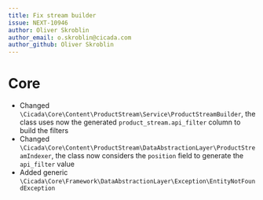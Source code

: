 ```yaml
---
title: Fix stream builder
issue: NEXT-10946
author: Oliver Skroblin
author_email: o.skroblin@cicada.com 
author_github: Oliver Skroblin
---
```

# Core
* Changed `\Cicada\Core\Content\ProductStream\Service\ProductStreamBuilder`, the class uses now the generated `product_stream.api_filter` column to build the filters
* Changed `\Cicada\Core\Content\ProductStream\DataAbstractionLayer\ProductStreamIndexer`, the class now considers the `position` field to generate the `api_filter` value
* Added generic `\Cicada\Core\Framework\DataAbstractionLayer\Exception\EntityNotFoundException`
